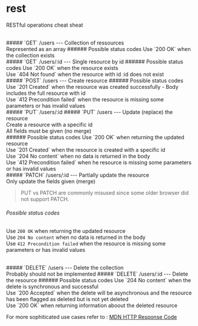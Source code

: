 # rest
RESTful operations cheat sheat

<br/>
##### `GET` /users
---
Collection of ressources <br/> Represented as an array
###### Possible status codes
Use `200 OK` when the collection exists

<br/>
##### `GET` /users/:id
---
Single resource by id
###### Possible status codes
Use `200 OK` when the resource exists <br/>
Use `404 Not found` when the resource with id :id does not exist

<br/>
##### `POST` /users
---
Create resource
###### Possible status codes
Use `201 Created` when the resource was created successfully - Body includes the full resource with id <br/>
Use `412 Precondition failed` when the resource is missing some parameters or has invalid values

<br/>
##### `PUT` /users/:id 
##### `PUT` /users 
---
Update (replace) the resource <br/>
Create a resource with a specific id <br/>
All fields must be given (no merge) <br/>
###### Possible status codes
Use `200 OK` when returning the updated resource <br/>
Use `201 Created` when the resource is created with a specific id <br/>
Use `204 No content` when no data is returned in the body <br/>
Use `412 Precondition failed` when he resource is missing some parameters or has invalid values

<br/>
##### `PATCH` /users/:id
---
Partially update the resource <br/>
Only update the fields given (merge)

>PUT vs PATCH are commonly misused since some older browser did not support PATCH.

###### Possible status codes
Use `200 OK` when returning the updated resource <br/>
Use `204 No content` when no data is returned in the body <br/>
Use `412 Precondition failed` when the resource is missing some parameters or has invalid values <br/>

<br/>
##### `DELETE` /users
---
Delete the collection <br/>
Probably should not be implemented
##### `DELETE` /users/:id
---
Delete the resource
###### Possible status codes
Use `204 No content` when the delete is synchronous and successful <br/>
Use `200 Accepted` when the delete will be asynchronous and the resource has been flagged as deleted but is not yet deleted <br/>
Use `200 OK` when returning information aboout the deleted resource

For more sophiticated use cases refer to : [MDN HTTP Response Code](https://developer.mozilla.org/en-US/docs/Web/HTTP/Response_codes)
